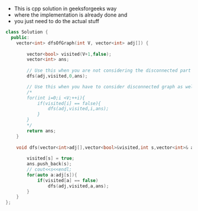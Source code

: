 * This is cpp solution in geeksforgeeks way
* where the implementation is already done and 
* you just need to do the actual stuff

```cpp
class Solution {
  public:
    vector<int> dfsOfGraph(int V, vector<int> adj[]) {
        
        vector<bool> visited(V+1,false);
        vector<int> ans;
        
        // Use this when you are not considering the disconnected part 
        dfs(adj,visited,0,ans);

        // Use this when you have to consider disconnected graph as well
        /*
        for(int i=0;i <V;++i){
            if(visited[i] == false){
                dfs(adj,visited,i,ans);
            }
        }
        */
        return ans;
    }
    
    void dfs(vector<int>adj[],vector<bool>&visited,int s,vector<int>& ans){
        
        visited[s] = true;
        ans.push_back(s);
        // cout<<s<<endl;
        for(auto a:adj[s]){
            if(visited[a] == false)
                dfs(adj,visited,a,ans);
        }
    }
};
```


